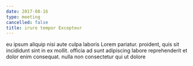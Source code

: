 ```yaml
---
date: 2017-08-16
type: meeting
cancelled: false
title: irure tempor Excepteur
---
```

eu ipsum aliquip nisi aute culpa laboris Lorem pariatur. proident, quis sit incididunt sint in ex mollit. officia ad sunt adipiscing labore reprehenderit et dolor enim consequat. nulla non consectetur qui ut dolore